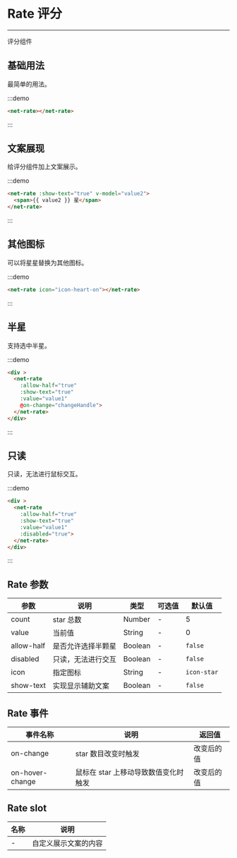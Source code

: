 
# Rate 评分

---

评分组件

## 基础用法

最简单的用法。

:::demo
```html
<net-rate></net-rate>
```
:::

## 文案展现

给评分组件加上文案展示。

:::demo
```html
<net-rate :show-text="true" v-model="value2">
  <span>{{ value2 }} 星</span>
</net-rate>
```
:::

## 其他图标

可以将星星替换为其他图标。

:::demo
```html
<net-rate icon="icon-heart-on"></net-rate>
```
:::

## 半星

支持选中半星。

:::demo
```html
<div >
  <net-rate
    :allow-half="true"
    :show-text="true"
    :value="value1"
    @on-change="changeHandle">
  </net-rate>
</div>
```
:::

## 只读

只读，无法进行鼠标交互。

:::demo
```html
<div >
  <net-rate
    :allow-half="true"
    :show-text="true"
    :value="value1"
    :disabled="true">
  </net-rate>
</div>
```
:::


## Rate 参数

| 参数      | 说明          | 类型      | 可选值                           | 默认值  |
|---------- |-------------- |---------- |--------------------------------  |-------- |
| count | star 总数 | Number | - | 5 |
| value | 当前值 | String | - | 0 |
| allow-half | 是否允许选择半颗星 | Boolean | - | `false` |
| disabled | 只读，无法进行交互 | Boolean | - | `false` |
| icon | 指定图标 | String | - | `icon-star` |
| show-text | 实现显示辅助文案 | Boolean | - | `false` |

## Rate 事件

| 事件名称      | 说明          | 返回值  |
|---------- |-------------- |---------- |
| on-change | star 数目改变时触发 | 改变后的值 |
| on-hover-change | 鼠标在 star 上移动导致数值变化时触发 | 改变后的值 |


## Rate slot

| 名称      | 说明 |
|----------|-------- |
| - | 自定义展示文案的内容 |


<script>
export default {
  data () {
    return {
      value1: 2.5,
      value2: 2
    }
  },
  methods: {
    changeHandle (val) {
      this.$Message.info(`trigger change event: ${val}`)
    }
  }
}
</script>
